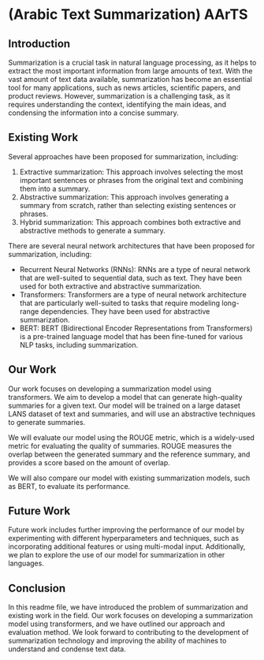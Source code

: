 # (Arabic Text Summarization) AArTS

## Introduction

Summarization is a crucial task in natural language processing, as it helps to extract the most important information from large amounts of text. With the vast amount of text data available, summarization has become an essential tool for many applications, such as news articles, scientific papers, and product reviews. However, summarization is a challenging task, as it requires understanding the context, identifying the main ideas, and condensing the information into a concise summary.

## Existing Work

Several approaches have been proposed for summarization, including:

1) Extractive summarization: This approach involves selecting the most important sentences or phrases from the original text and combining them into a summary.
2) Abstractive summarization: This approach involves generating a summary from scratch, rather than selecting existing sentences or phrases.
3) Hybrid summarization: This approach combines both extractive and abstractive methods to generate a summary.

There are several neural network architectures that have been proposed for summarization, including:

* Recurrent Neural Networks (RNNs): RNNs are a type of neural network that are well-suited to sequential data, such as text. They have been used for both extractive and abstractive summarization.
* Transformers: Transformers are a type of neural network architecture that are particularly well-suited to tasks that require modeling long-range dependencies. They have been used for abstractive summarization.
* BERT: BERT (Bidirectional Encoder Representations from Transformers) is a pre-trained language model that has been fine-tuned for various NLP tasks, including summarization.

## Our Work

Our work focuses on developing a summarization model using transformers. We aim to develop a model that can generate high-quality summaries for a given text. Our model will be trained on a large dataset LANS dataset of text and summaries, and will use an abstractive techniques to generate summaries.

We will evaluate our model using the ROUGE metric, which is a widely-used metric for evaluating the quality of summaries. ROUGE measures the overlap between the generated summary and the reference summary, and provides a score based on the amount of overlap.

We will also compare our model with existing summarization models, such as BERT, to evaluate its performance.

## Future Work

Future work includes further improving the performance of our model by experimenting with different hyperparameters and techniques, such as incorporating additional features or using multi-modal input. Additionally, we plan to explore the use of our model for summarization in other languages.

## Conclusion

In this readme file, we have introduced the problem of summarization and existing work in the field. Our work focuses on developing a summarization model using transformers, and we have outlined our approach and evaluation method. We look forward to contributing to the development of summarization technology and improving the ability of machines to understand and condense text data.
